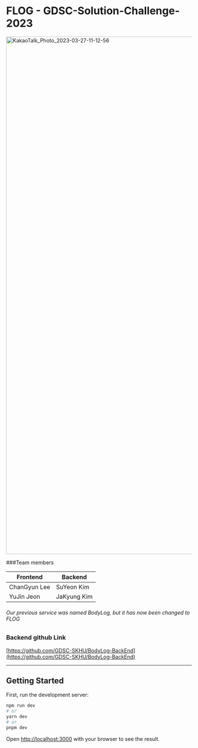 # FLOG - GDSC-Solution-Challenge-2023

<img width="1405" alt="KakaoTalk_Photo_2023-03-27-11-12-56" src="https://user-images.githubusercontent.com/72643542/227824500-19acf1a9-7288-4946-ba4e-9e03a5d8dbf1.png">

###Team members

| Frontend     | Backend     |
| ------------ | ----------- |
| ChanGyun Lee | SuYeon Kim  |
| YuJin Jeon   | JaKyung Kim |

###### _Our previous service was named BodyLog, but it has now been changed to FLOG_

### Backend github Link

[https://github.com/GDSC-SKHU/BodyLog-BackEnd](https://github.com/GDSC-SKHU/BodyLog-BackEnd)

---

## Getting Started

First, run the development server:

```bash
npm run dev
# or
yarn dev
# or
pnpm dev
```

Open [http://localhost:3000](http://localhost:3000) with your browser to see the result.
